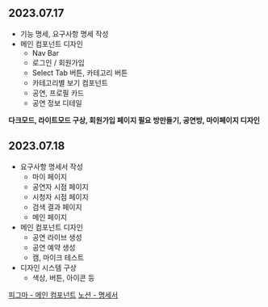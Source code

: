 ## 2023.07.17
- 기능 명세, 요구사항 명세 작성
- 메인 컴포넌트 디자인
    - Nav Bar
    - 로그인 / 회원가입
    - Select Tab 버튼, 카테고리 버튼
    - 카테고리별 보기 컴포넌트
    - 공연, 프로필 카드
    - 공연 정보 디테일

**다크모드, 라이트모드 구상, 회원가입 페이지 필요**
**방만들기, 공연방, 마이페이지 디자인**


## 2023.07.18
- 요구사항 명세서 작성
    - 마이 페이지
    - 공연자 시점 페이지
    - 시청자 시점 페이지
    - 검색 결과 페이지
    - 메인 페이지
- 메인 컴포넌트 디자인
    - 공연 라이브 생성
    - 공연 예약 생성
    - 캠, 마이크 테스트
- 디자인 시스템 구상
    - 색상, 버튼, 아이콘 등

[피그마 - 메인 컴포넌트](https://www.figma.com/file/v8qBijnIsIbPMszFFpyHJY/D203-%EA%B3%B5%ED%86%B5-%ED%94%84%EB%A1%9C%EC%A0%9D%ED%8A%B8-%EA%B8%B0%ED%9A%8D-%2F-%EC%84%A4%EA%B3%84?type=design&node-id=97-2&mode=design&t=Bg1RpnLPTiOwcygL-0)
[노션 - 명세서](https://www.notion.so/50f64ce1013e458aa26b51ec58425cc7)

